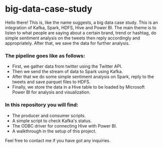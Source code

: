 # big-data-case-study
Hello there!
This is, like the name suggests, a big data case study. This is an integration of Kafka, Spark, HDFS, Hive and Power BI. The main theme is to listen to what people are saying about a certain brand, trend or hashtag, do simple sentiment analysis on the tweets then reply accordingly and appropriately. After that, we save the data for further analysis.

### The pipeline goes like as follows:
 - First, we gather data from twitter using the Twitter API.
 - Then we send the stream of data to Spark using Kafka.
 - After that we do some simple sentiment analysis on Spark, reply to the tweets and save parquet files to HDFS.
 - Finally, we store the data in a Hive table to be loaded by Microsoft Power BI for analysis and visualization.

### In this repository you will find:
 - The producer and consumer scripts.
 - A simple script to check Kafka's status.
 - The ODBC driver for connecting Hive with Power BI.
 - A walkthrough in the setup of this project.


Feel free to contact me if you have got any inquiries.
